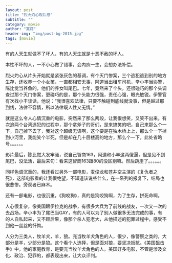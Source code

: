 ```yaml
---
layout: post
title: "烈火灼心观后感"
subtitle: ""
category: movie
author: "寞踪"
header-img: "img/post-bg-2015.jpg"
tags: [movie]
---
```


有的人天生就做不了坏人，有的人天生就是十恶不赦的坏人。

本性不坏的人，一不小心做了错事，会内疚一生，会想办法补偿。

烈火灼心从片头开始就是紧张灰色的基调，有个灭门惨案，三个逃犯逃到别的地方生存，还收养一个小女孩，一直都相安无事，阿道当出租车司机，辛小丰当协警，陈比觉当养鱼的，他们的养女叫尾巴。七年，竟然来了个头，还很碰巧的那个头调查过那个灭门惨案，更碰巧的是，那个头能力很强，责任心强，眼光敏锐。伊警官有次找小丰谈话，他说：“我很喜欢法律，只要不触碰到底线就没事，但是越过那到线，法律不容情，所以法律既人性又无情。”

就是这么令人心情沉重的电影，突然来了那么两段，让我很想笑，又笑不出来。有次追两个台湾逃犯的过程中，那个拿斧子的哥们，是来搞笑的吧，自己来那么个一下，自己掉下去了，我对这个超级无语啊，这个要是在独木桥上上，那么个一下掉到小河里，我能笑个半死，但是却在几十层楼高的地方，那么个一下，此处省略号。。。。。。

影片最后，陈比觉大发牢骚，说自己智商163，阿道和小丰这两傻逼，但是见不到尾巴，没法活，最后来句：看来这智商163跟80的没区别嘛。然后跳崖了。。。。。。

同样色调沉重的，我还看过另外一部电影，麦俊龙和苍井空主演的《复仇者之死》，这部电影看的让我很绝望，不知道该说些什么，在一系列的报复下，结局也很悲惨。旁观者已麻木。

还有一部电影，也很沉重，《狗咬狗》，真的是狗咬狗啊，为了生存，拼死命啊。

人心很复杂，像美国跟伊拉克的战争，有很多大兵为了前线的战友，一次又一次的去战场。辛小丰为了尾巴当GAY，有的人可以为了别人做很多无法完成的事，有的人自私起来，又不顾后果，像那个杀人犯老大，从他描述的犯罪过程中，感受不到他一丝丝的忏悔。

人分为三类人，牧羊犬，羊，狼。充当牧羊犬角色的人，很少，像警察之类的，大部分是羊，少部分是狼。这个看个人选择，但是面对狼，要坚决抵抗。《美国狙击手》中，他的家庭教育，是要充当牧羊犬角色的人。美国好多电影，不管是涉及文化、政治、犯罪的，都表现出来，让大众评判。